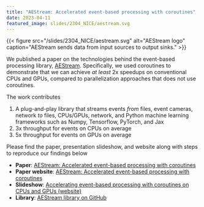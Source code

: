 ```yaml
---
title: "AEStream: Accelerated event-based processing with coroutines"
date: 2023-04-11
featured_image: slides/2304_NICE/aestream.svg
---
```


{{< figure src="/slides/2304_NICE/aestream.svg" alt="AEStream logo" caption="AEStream sends data from input sources to output sinks." >}}

We published a paper on the technologies behind the event-based processing library, [AEStream](https://github.com/aestream/aestream).
Specifically, we used coroutines to demonstrate that we can achieve *at least* 2x speedups on conventional CPUs and GPUs, compared to parallelization approaches that does not use coroutines.

The work contributes
1. A plug-and-play library that streams events *from* files, event cameras, network *to* files, CPUs/GPUs, network, and Python machine learning frameworks such as Numpy, Tensorflow, PyTorch, and Jax
2. 3x throughput for events on CPUs on average
3. 5x throughput for events on GPUs on average

Please find the paper, presentation slideshow, and website along with steps to reproduce our findings below
* **Paper**: [AEStream: Accelerated event-based processing with coroutines](https://dl.acm.org/doi/10.1145/3584954.3584997)
* **Paper website**: [AEStream: Accelerated event-based processing with coroutines](https://jegp.github.io/aestream-paper/)
* **Slideshow**: [Accelerating event-based processing with coroutines on CPUs and GPUs (website)](https://jepedersen.dk/slides/2304_NICE/2304_aestream.html)
* **Library**: [AEStream library on GitHub](https://github.com/aestream/aestream/)